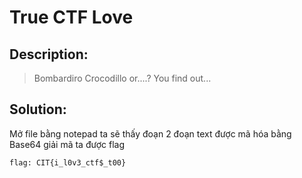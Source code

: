 # True CTF Love

## Description:

> Bombardiro Crocodillo or....? You find out...

## Solution:

Mở file bằng notepad ta sẽ thấy đoạn 2 đoạn text được mã hóa bằng Base64 giải mã ta được flag

```
flag: CIT{i_l0v3_ctf$_t00}
```
